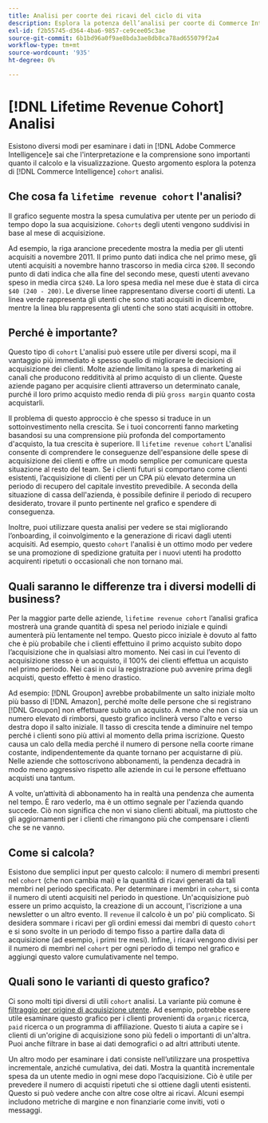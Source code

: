 ```yaml
---
title: Analisi per coorte dei ricavi del ciclo di vita
description: Esplora la potenza dell’analisi per coorte di Commerce Intelligence.
exl-id: f2b55745-d364-4ba6-9857-ce9cee05c3ae
source-git-commit: 6b1bd96a0f9ae8bda3ae8db8ca78ad655079f2a4
workflow-type: tm+mt
source-wordcount: '935'
ht-degree: 0%

---
```


# [!DNL Lifetime Revenue Cohort] Analisi

Esistono diversi modi per esaminare i dati in [!DNL Adobe Commerce Intelligence]e sai che l&#39;interpretazione e la comprensione sono importanti quanto il calcolo e la visualizzazione. Questo argomento esplora la potenza di [!DNL Commerce Intelligence] `cohort` analisi.

## Che cosa fa `lifetime revenue cohort` l&#39;analisi?

Il grafico seguente mostra la spesa cumulativa per utente per un periodo di tempo dopo la sua acquisizione. `Cohorts` degli utenti vengono suddivisi in base al mese di acquisizione.

Ad esempio, la riga arancione precedente mostra la media per gli utenti acquisiti a novembre 2011. Il primo punto dati indica che nel primo mese, gli utenti acquisiti a novembre hanno trascorso in media circa `$200`. Il secondo punto di dati indica che alla fine del secondo mese, questi utenti avevano speso in media circa `$240`. La loro spesa media nel mese due è stata di circa `$40 (240 - 200)`. Le diverse linee rappresentano diverse coorti di utenti. La linea verde rappresenta gli utenti che sono stati acquisiti in dicembre, mentre la linea blu rappresenta gli utenti che sono stati acquisiti in ottobre.

## Perché è importante?

Questo tipo di `cohort` L&#39;analisi può essere utile per diversi scopi, ma il vantaggio più immediato è spesso quello di migliorare le decisioni di acquisizione dei clienti. Molte aziende limitano la spesa di marketing ai canali che producono redditività al primo acquisto di un cliente. Queste aziende pagano per acquisire clienti attraverso un determinato canale, purché il loro primo acquisto medio renda di più `gross margin` quanto costa acquistarli.

Il problema di questo approccio è che spesso si traduce in un sottoinvestimento nella crescita. Se i tuoi concorrenti fanno marketing basandosi su una comprensione più profonda del comportamento d&#39;acquisto, la tua crescita è superiore. Il `lifetime revenue cohort` L&#39;analisi consente di comprendere le conseguenze dell&#39;espansione delle spese di acquisizione dei clienti e offre un modo semplice per comunicare questa situazione al resto del team. Se i clienti futuri si comportano come clienti esistenti, l’acquisizione di clienti per un CPA più elevato determina un periodo di recupero del capitale investito prevedibile. A seconda della situazione di cassa dell&#39;azienda, è possibile definire il periodo di recupero desiderato, trovare il punto pertinente nel grafico e spendere di conseguenza.

Inoltre, puoi utilizzare questa analisi per vedere se stai migliorando l’onboarding, il coinvolgimento e la generazione di ricavi dagli utenti acquisiti. Ad esempio, questo `cohort` l&#39;analisi è un ottimo modo per vedere se una promozione di spedizione gratuita per i nuovi utenti ha prodotto acquirenti ripetuti o occasionali che non tornano mai.

## Quali saranno le differenze tra i diversi modelli di business?

Per la maggior parte delle aziende, `lifetime revenue cohort` l’analisi grafica mostrerà una grande quantità di spesa nel periodo iniziale e quindi aumenterà più lentamente nel tempo. Questo picco iniziale è dovuto al fatto che è più probabile che i clienti effettuino il primo acquisto subito dopo l’acquisizione che in qualsiasi altro momento. Nei casi in cui l’evento di acquisizione stesso è un acquisto, il 100% dei clienti effettua un acquisto nel primo periodo. Nei casi in cui la registrazione può avvenire prima degli acquisti, questo effetto è meno drastico.

Ad esempio: [!DNL Groupon] avrebbe probabilmente un salto iniziale molto più basso di [!DNL Amazon], perché molte delle persone che si registrano [!DNL Groupon] non effettuare subito un acquisto. A meno che non ci sia un numero elevato di rimborsi, questo grafico inclinerà verso l&#39;alto e verso destra dopo il salto iniziale. Il tasso di crescita tende a diminuire nel tempo perché i clienti sono più attivi al momento della prima iscrizione. Questo causa un calo della media perché il numero di persone nella coorte rimane costante, indipendentemente da quante tornano per acquistarne di più. Nelle aziende che sottoscrivono abbonamenti, la pendenza decadrà in modo meno aggressivo rispetto alle aziende in cui le persone effettuano acquisti una tantum.

A volte, un’attività di abbonamento ha in realtà una pendenza che aumenta nel tempo. È raro vederlo, ma è un ottimo segnale per l&#39;azienda quando succede. Ciò non significa che non vi siano clienti abituali, ma piuttosto che gli aggiornamenti per i clienti che rimangono più che compensare i clienti che se ne vanno.

## Come si calcola?

Esistono due semplici input per questo calcolo: il numero di membri presenti nel `cohort` (che non cambia mai) e la quantità di ricavi generati da tali membri nel periodo specificato. Per determinare i membri in `cohort`, si conta il numero di utenti acquisiti nel periodo in questione. Un&#39;acquisizione può essere un primo acquisto, la creazione di un account, l&#39;iscrizione a una newsletter o un altro evento. Il `revenue` il calcolo è un po&#39; più complicato. Si desidera sommare i ricavi per gli ordini emessi dai membri di questo `cohort` e si sono svolte in un periodo di tempo fisso a partire dalla data di acquisizione (ad esempio, i primi tre mesi). Infine, i ricavi vengono divisi per il numero di membri nel `cohort` per ogni periodo di tempo nel grafico e aggiungi questo valore cumulativamente nel tempo.

## Quali sono le varianti di questo grafico?

Ci sono molti tipi diversi di utili `cohort` analisi. La variante più comune è [filtraggio per origine di acquisizione utente](../analysis/most-value-source-channel.md). Ad esempio, potrebbe essere utile esaminare questo grafico per i clienti provenienti da `organic` ricerca, `paid` ricerca o un programma di affiliazione. Questo ti aiuta a capire se i clienti di un&#39;origine di acquisizione sono più fedeli o importanti di un&#39;altra. Puoi anche filtrare in base ai dati demografici o ad altri attributi utente.

Un altro modo per esaminare i dati consiste nell’utilizzare una prospettiva incrementale, anziché cumulativa, dei dati. Mostra la quantità incrementale spesa da un utente medio in ogni mese dopo l’acquisizione. Ciò è utile per prevedere il numero di acquisti ripetuti che si ottiene dagli utenti esistenti. Questo si può vedere anche con altre cose oltre ai ricavi. Alcuni esempi includono metriche di margine e non finanziarie come inviti, voti o messaggi.
